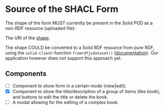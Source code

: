# Source of the SHACL Form

The shape of the form MUST currently be present in the Solid POD as a non-RDF resource (uploaded file):

The URI of the [shape](https://storage.inrupt.com/{Pod_Identifier}/getting-started/formShapes/example_form.ttl).

The shape COULD be converted to a Solid RDF resource from pure RDF, using the `solid-client`-function `fromrdfjsdataset()` ([documentation](https://docs.inrupt.com/developer-tools/api/javascript/solid-client/modules/rdfjs.html#fromrdfjsdataset)). Our application however does not support this approach yet.

## Components

- [ ] Component to show form in a certain mode (view|edit).
- [X] Component to show the title/description of a group of items (like book), and buttons to edit the title or delete the book.
- [ ] A modal allowing for the editing of a complex book.
